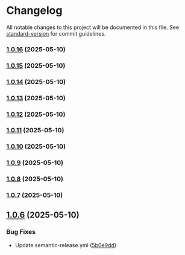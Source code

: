 # Changelog

All notable changes to this project will be documented in this file. See [standard-version](https://github.com/conventional-changelog/standard-version) for commit guidelines.

### [1.0.16](https://github.com/BrandonLewis/gis-survey.js/compare/v1.0.15...v1.0.16) (2025-05-10)

### [1.0.15](https://github.com/BrandonLewis/gis-survey.js/compare/v1.0.14...v1.0.15) (2025-05-10)

### [1.0.14](https://github.com/BrandonLewis/gis-survey.js/compare/v1.0.13...v1.0.14) (2025-05-10)

### [1.0.13](https://github.com/BrandonLewis/gis-survey.js/compare/v1.0.12...v1.0.13) (2025-05-10)

### [1.0.12](https://github.com/BrandonLewis/gis-survey.js/compare/v1.0.11...v1.0.12) (2025-05-10)

### [1.0.11](https://github.com/BrandonLewis/gis-survey.js/compare/v1.0.10...v1.0.11) (2025-05-10)

### [1.0.10](https://github.com/BrandonLewis/gis-survey.js/compare/v1.0.9...v1.0.10) (2025-05-10)

### [1.0.9](https://github.com/BrandonLewis/gis-survey.js/compare/v1.0.8...v1.0.9) (2025-05-10)

### [1.0.8](https://github.com/BrandonLewis/gis-survey.js/compare/v1.0.7...v1.0.8) (2025-05-10)

### [1.0.7](https://github.com/BrandonLewis/gis-survey.js/compare/v1.0.6...v1.0.7) (2025-05-10)

## [1.0.6](https://github.com/BrandonLewis/gis-survey.js/compare/v1.0.5...v1.0.6) (2025-05-10)


### Bug Fixes

* Update semantic-release.yml ([5b0e9dd](https://github.com/BrandonLewis/gis-survey.js/commit/5b0e9ddecc1c0cb587940e7fdb1bb9d8648ceafa))
